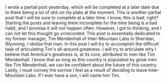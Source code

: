 

I wrote a partial post yesterday, which will be completed at a later date due to there being a lot of shit on my plate at the moment.
This is another partial post that I will be sure to complete at a later time. I know, this is bad, right? Starting the posts
and leaving them incomplete for the time being is a bad habit, and I promise it will not happen often. However, I got to thinking, and I can not
let this thought go unrecorded. This post is essentially dedicated to my former manager, Tim Mendenhall of Inter-Mountain Labs in Sheridan, Wyoming.
I idolize that man. In this post I will try to accomplish the difficult task of articulating Tim's all-around greatness. I will try to
articulate why I believe that America's greatness is, at its core, attributed to men like Tim Mendenhall. I know that as long as this country is 
populated by great men like Tim Mendenhall, we can be confident about the future of this country. Lastly, I must convey the sorrow I feel as a result
of deciding to leave Inter-Mountain Labs. If I ever have a son, I will name him Tim.
